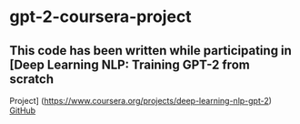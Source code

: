 # gpt-2-coursera-project

## This code has been written while participating in [Deep Learning NLP: Training GPT-2 from scratch
Project] (https://www.coursera.org/projects/deep-learning-nlp-gpt-2)
[GitHub](http://github.com)
